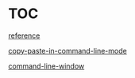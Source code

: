 # TOC



[reference](./references) 

[copy-paste-in-command-line-mode](./copy-paste-in-command-line-mode.md)

[command-line-window](./command-line-window.md)
